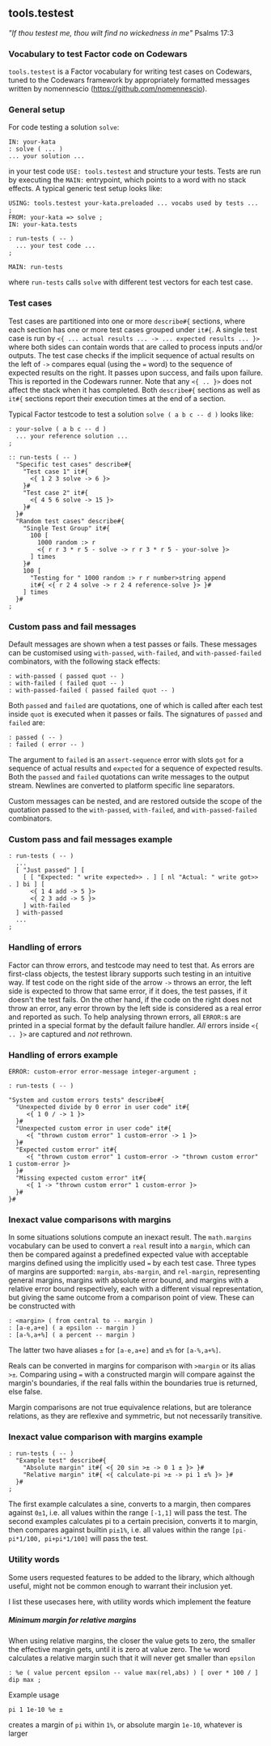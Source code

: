 ﻿## tools.testest
*"If thou testest me, thou wilt find no wickedness in me"*
Psalms 17:3

### Vocabulary to test Factor code on Codewars

`tools.testest` is a Factor vocabulary for writing test cases on Codewars, tuned to the Codewars framework by appropriately formatted messages written by nomennescio (https://github.com/nomennescio).

### General setup

For code testing a solution `solve`:
```
IN: your-kata
: solve ( ... )
... your solution ...
```

in your test code `USE: tools.testest` and structure your tests. Tests are run by executing the `MAIN:` entrypoint, which points to a word with no stack effects. A typical generic test setup looks like:
```
USING: tools.testest your-kata.preloaded ... vocabs used by tests ... ;
FROM: your-kata => solve ;
IN: your-kata.tests

: run-tests ( -- )
  ... your test code ...
;

MAIN: run-tests
```
where `run-tests` calls `solve` with different test vectors for each test case.

### Test cases
Test cases are partitioned into one or more `describe#{` sections, where each section has one or more test cases grouped under `it#{`. A single test case is run by `<{ ... actual results ... -> ... expected results ... }>` where both sides can contain words that are called to process inputs and/or outputs. The test case checks if the implicit sequence of actual results on the left of `->` compares equal (using the `=` word) to the sequence of expected results on the right. It passes upon success, and fails upon failure. This is reported in the Codewars runner. Note that any `<{ .. }>` does not affect the stack when it has completed. Both `describe#{` sections as well as `it#{` sections report their execution times at the end of a section.

Typical Factor testcode to test a solution `solve ( a b c -- d )` looks like:
```
: your-solve ( a b c -- d )
  ... your reference solution ...
;

:: run-tests ( -- )
  "Specific test cases" describe#{
    "Test case 1" it#{
      <{ 1 2 3 solve -> 6 }>
    }#
    "Test case 2" it#{
      <{ 4 5 6 solve -> 15 }>
    }#
  }#
  "Random test cases" describe#{
    "Single Test Group" it#{
      100 [
        1000 random :> r
        <{ r r 3 * r 5 - solve -> r r 3 * r 5 - your-solve }>
      ] times
    }#
    100 [
      "Testing for " 1000 random :> r r number>string append
      it#{ <{ r 2 4 solve -> r 2 4 reference-solve }> }#
    ] times
  }#
;
```

### Custom pass and fail messages

Default messages are shown when a test passes or fails. These messages can be customised using `with-passed`, `with-failed`, and `with-passed-failed` combinators, with the following stack effects:
```
: with-passed ( passed quot -- )
: with-failed ( failed quot -- )
: with-passed-failed ( passed failed quot -- )
```
Both `passed` and `failed` are quotations, one of which is called after each test inside `quot` is executed when it passes or fails. The signatures of `passed` and `failed` are:
```
: passed ( -- )
: failed ( error -- )
```

The argument to `failed` is an `assert-sequence` error with slots `got` for a sequence of actual results and `expected` for a sequence of expected results. Both the `passed` and `failed` quotations can write messages to the output stream. Newlines are converted to platform specific line separators.

Custom messages can be nested, and are restored outside the scope of the quotation passed to the `with-passed`, `with-failed`, and `with-passed-failed` combinators.

### Custom pass and fail messages example

```
: run-tests ( -- )
  ...
  [ "Just passed" ] [
    [ [ "Expected: " write expected>> . ] [ nl "Actual: " write got>> . ] bi ] [
      <{ 1 4 add -> 5 }>
      <{ 2 3 add -> 5 }>
    ] with-failed
  ] with-passed
  ...
;
```

### Handling of errors

Factor can throw errors, and testcode may need to test that. As errors are first-class objects, the testest library supports such testing in an intuitive way. If test code on the right side of the arrow `->` throws an error, the left side is expected to throw that same error, if it does, the test passes, if it doesn't the test fails. On the other hand, if the code on the right does not throw an error, any error thrown by the left side is considered as a real error and reported as such. To help analysing thrown errors, all `ERROR:`s are printed in a special format by the default failure handler. *All* errors inside `<{ .. }>` are captured and *not* rethrown.

### Handling of errors example

```
ERROR: custom-error error-message integer-argument ;

: run-tests ( -- )

"System and custom errors tests" describe#{
  "Unexpected divide by 0 error in user code" it#{
     <{ 1 0 / -> 1 }>
  }#
  "Unexpected custom error in user code" it#{
     <{ "thrown custom error" 1 custom-error -> 1 }>
  }#
  "Expected custom error" it#{
     <{ "thrown custom error" 1 custom-error -> "thrown custom error" 1 custom-error }>
  }#
  "Missing expected custom error" it#{
     <{ 1 -> "thrown custom error" 1 custom-error }>
  }#
}#
```

### Inexact value comparisons with margins

In some situations solutions compute an inexact result. The `math.margins` vocabulary can be used to convert a `real` result into a `margin`, which can then be compared against a predefined expected value with acceptable margins defined using the implicitly used `=` by each test case. Three types of margins are supported: `margin`, `abs-margin`, and `rel-margin`, representing general margins, margins with absolute error bound, and margins with a relative error bound respectively, each with a different visual representation, but giving the same outcome from a comparison point of view. These can be constructed with
```
: <margin> ( from central to -- margin )
: [a-e,a+e] ( a epsilon -- margin )
: [a-%,a+%] ( a percent -- margin )
```
The latter two have aliases `±` for `[a-e,a+e]` and `±%` for `[a-%,a+%]`.

Reals can be converted in margins for comparison with `>margin` or its alias `>±`. Comparing using `=` with a constructed margin will compare against the margin's boundaries, if the real falls within the boundaries true is returned, else false.

Margin comparisons are not true equivalence relations, but are tolerance relations, as they are reflexive and symmetric, but not necessarily transitive.

### Inexact value comparison with margins example

```
: run-tests ( -- )
  "Example test" describe#{
    "Absolute margin" it#{ <{ 20 sin >± -> 0 1 ± }> }#
    "Relative margin" it#{ <{ calculate-pi >± -> pi 1 ±% }> }#
  }#
;
```

The first example calculates a sine, converts to a margin, then compares against `0±1`, i.e. all values within the range `[-1,1]` will pass the test.
The second examples calculates pi to a certain precision, converts it to margin, then compares against builtin `pi±1%`, i.e. all values within the range `[pi-pi*1/100, pi+pi*1/100]` will pass the test.

### Utility words

Some users requested features to be added to the library, which although useful, might not be common enough to warrant their inclusion yet.

I list these usecases here, with utility words which implement the feature

##### Minimum margin for relative margins

When using relative margins, the closer the value gets to zero, the smaller the effective margin gets, until it is zero at value zero. The `%e` word calculates a relative margin such that it will never get smaller than `epsilon`
```
: %e ( value percent epsilon -- value max(rel,abs) ) [ over * 100 / ] dip max ;
```

Example usage
```
pi 1 1e-10 %e ±
```
creates a margin of `pi` within `1%`, or absolute margin `1e-10`, whatever is larger
